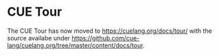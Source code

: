 # CUE Tour

The CUE Tour has now moved to https://cuelang.org/docs/tour/ with the source
availabe under https://github.com/cue-lang/cuelang.org/tree/master/content/docs/tour.
